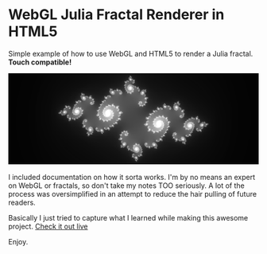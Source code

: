 # WebGL Julia Fractal Renderer in HTML5
Simple example of how to use WebGL and HTML5 to render a Julia fractal. **Touch compatible!**

![alt tag](https://raw.githubusercontent.com/ferm10n/webgl-julia-fractal/master/snap.png)

I included documentation on how it sorta works. I'm by no means an expert on WebGL or fractals, so don't take my notes TOO seriously. A lot of the process was oversimplified in an attempt to reduce the hair pulling of future readers.

Basically I just tried to capture what I learned while making this awesome project. [Check it out live](http://ferm10n.github.io/webgl-julia-fractal)

Enjoy.
